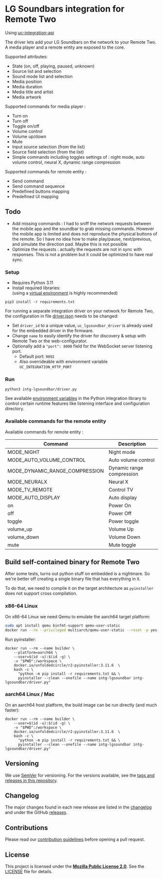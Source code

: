 # LG Soundbars integration for Remote Two

Using [uc-integration-api](https://github.com/aitatoi/integration-python-library)

The driver lets add your LG Soundbars on the network to your Remote Two. A media player and a remote entity are exposed to the core.

Supported attributes:

- State (on, off, playing, paused, unknown)
- Source list and selection
- Sound mode list and selection
- Media position
- Media duration
- Media title and artist
- Media artwork

Supported commands for media player :

- Turn on
- Turn off
- Toggle on/off
- Volume control
- Volume up/down
- Mute
- Input source selection (from the list)
- Source field selection (from the list)
- Simple commands including toggles settings of : night mode, auto volume control, neural X, dynamic range compression

Supported commands for remote entity :
- Send command
- Send command sequence
- Predefined buttons mapping
- Predefined UI mapping


## Todo
- Add missing commands : I had to sniff the network requests between the mobile app and the soundbar to grab missing commands. However the mobile app is limited and does not reproduce the physical buttons of the remote. So I have no idea how to make play/pause, next/previous, and simulate the direction pad. Maybe this is not possible
- Optimize the requests : actually the requests are not in sync with responses. This is not a problem but it could be optimized to have real sync.


### Setup

- Requires Python 3.11
- Install required libraries:  
  (using a [virtual environment](https://docs.python.org/3/library/venv.html) is highly recommended)

```shell
pip3 install -r requirements.txt
```

For running a separate integration driver on your network for Remote Two, the configuration in file
[driver.json](driver.json) needs to be changed:

- Set `driver_id` to a unique value, `uc_lgsoundbar_driver` is already used for the embedded driver in the firmware.
- Change `name` to easily identify the driver for discovery & setup with Remote Two or the web-configurator.
- Optionally add a `"port": 8090` field for the WebSocket server listening port.
    - Default port: `9092`
    - Also overrideable with environment variable `UC_INTEGRATION_HTTP_PORT`

### Run

```shell
python3 intg-lgsoundbar/driver.py
```

See
available [environment variables](https://github.com/unfoldedcircle/integration-python-library#environment-variables)
in the Python integration library to control certain runtime features like listening interface and configuration
directory.

### Available commands for the remote entity

Available commands for remote entity :

| Command                        | Description               |
|--------------------------------|---------------------------|
| MODE_NIGHT                     | Night mode                |
| MODE_AUTO_VOLUME_CONTROL       | Auto volume control       |
| MODE_DYNAMIC_RANGE_COMPRESSION | Dynamic range compression |
| MODE_NEURALX                   | Neural X                  |
| MODE_TV_REMOTE                 | Control TV                |
| MODE_AUTO_DISPLAY              | Auto display              |
| on                             | Power On                  |
| off                            | Power Off                 |
| toggle                         | Power toggle              |
| volume_up                      | Volume Up                 |
| volume_down                    | Volume Down               |
| mute                           | Mute toggle               |


## Build self-contained binary for Remote Two

After some tests, turns out python stuff on embedded is a nightmare. So we're better off creating a single binary file
that has everything in it.

To do that, we need to compile it on the target architecture as `pyinstaller` does not support cross compilation.

### x86-64 Linux

On x86-64 Linux we need Qemu to emulate the aarch64 target platform:

```bash
sudo apt install qemu binfmt-support qemu-user-static
docker run --rm --privileged multiarch/qemu-user-static --reset -p yes
```

Run pyinstaller:

```shell
docker run --rm --name builder \
    --platform=aarch64 \
    --user=$(id -u):$(id -g) \
    -v "$PWD":/workspace \
    docker.io/unfoldedcircle/r2-pyinstaller:3.11.6  \
    bash -c \
      "python -m pip install -r requirements.txt && \
      pyinstaller --clean --onefile --name intg-lgsoundbar intg-lgsoundbar/driver.py"
```

### aarch64 Linux / Mac

On an aarch64 host platform, the build image can be run directly (and much faster):

```shell
docker run --rm --name builder \
    --user=$(id -u):$(id -g) \
    -v "$PWD":/workspace \
    docker.io/unfoldedcircle/r2-pyinstaller:3.11.6  \
    bash -c \
      "python -m pip install -r requirements.txt && \
      pyinstaller --clean --onefile --name intg-lgsoundbar intg-lgsoundbar/driver.py"
```

## Versioning

We use [SemVer](http://semver.org/) for versioning. For the versions available, see the
[tags and releases in this repository](https://github.com/albaintor/integration-panasonicbluray/releases).

## Changelog

The major changes found in each new release are listed in the [changelog](CHANGELOG.md)
and under the GitHub [releases](https://github.com/albaintor/integration-panasonicbluray/releases).

## Contributions

Please read our [contribution guidelines](CONTRIBUTING.md) before opening a pull request.

## License

This project is licensed under the [**Mozilla Public License 2.0**](https://choosealicense.com/licenses/mpl-2.0/).
See the [LICENSE](LICENSE) file for details.
